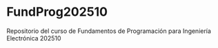 # FundProg202510
Repositorio del curso de Fundamentos de Programación para Ingeniería Electrónica 202510

